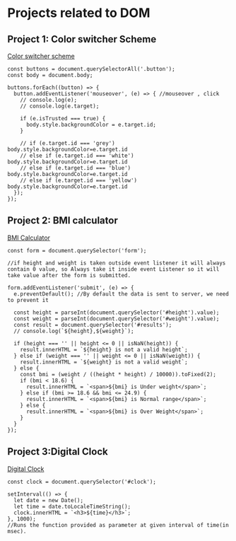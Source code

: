 
# Projects related to DOM

## Project 1: Color switcher Scheme
[Color switcher scheme](https://stackblitz.com/edit/dom-project-chaiaurcode-sl2n5w?file=1-colorChanger%2Findex.html)
```
const buttons = document.querySelectorAll('.button');
const body = document.body;

buttons.forEach((button) => {
  button.addEventListener('mouseover', (e) => { //mouseover , click
    // console.log(e);
    // console.log(e.target);

    if (e.isTrusted === true) {
      body.style.backgroundColor = e.target.id;
    }

    // if (e.target.id === 'grey') body.style.backgroundColor=e.target.id
    // else if (e.target.id === 'white') body.style.backgroundColor=e.target.id
    // else if (e.target.id === 'blue') body.style.backgroundColor=e.target.id
    // else if (e.target.id === 'yellow') body.style.backgroundColor=e.target.id
  });
});
```

## Project 2: BMI calculator
[BMI Calculator](https://stackblitz.com/edit/dom-project-chaiaurcode-sl2n5w?file=2-BMICalculator%2Findex.html)

```
const form = document.querySelector('form');

//if height and weight is taken outside event listener it will always contain 0 value, so Always take it inside event Listener so it will take value after the form is submitted.

form.addEventListener('submit', (e) => {
  e.preventDefault(); //By default the data is sent to server, we need to prevent it

  const height = parseInt(document.querySelector('#height').value);
  const weight = parseInt(document.querySelector('#weight').value);
  const result = document.querySelector('#results');
  // console.log(`${height},${weight}`);

  if (height === '' || height <= 0 || isNaN(height)) {
    result.innerHTML = `${height} is not a valid height`;
  } else if (weight === '' || weight <= 0 || isNaN(weight)) {
    result.innerHTML = `${weight} is not a valid weight`;
  } else {
    const bmi = (weight / ((height * height) / 10000)).toFixed(2);
    if (bmi < 18.6) {
      result.innerHTML = `<span>${bmi} is Under weight</span>`;
    } else if (bmi >= 18.6 && bmi <= 24.9) {
      result.innerHTML = `<span>${bmi} is Normal range</span>`;
    } else {
      result.innerHTML = `<span>${bmi} is Over Weight</span>`;
    }
  }
});
```
## Project 3:Digital Clock
[Digital Clock](https://stackblitz.com/edit/dom-project-chaiaurcode-sl2n5w?file=3-DigitalClock%2Findex.html)

```
const clock = document.querySelector('#clock');

setInterval(() => {
  let date = new Date();
  let time = date.toLocaleTimeString();
  clock.innerHTML = `<h3>${time}</h3>`;
}, 1000);
//Runs the function provided as parameter at given interval of time(in msec).
```



